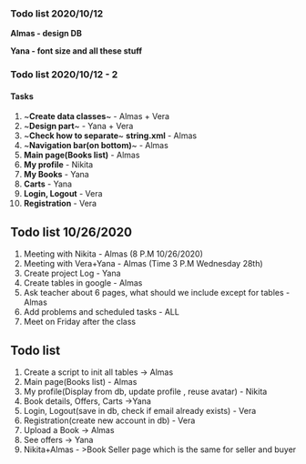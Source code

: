 ### Todo list 2020/10/12
**Almas - design DB**

**Yana - font size and all these stuff**


### Todo list 2020/10/12 - 2

#### Tasks
1. ~**Create data classes**~ - Almas + Vera
2. ~**Design part**~ - Yana + Vera
3. ~**Check how to separate**~ **string.xml** -  Almas
4. ~**Navigation bar(on bottom)**~ - Almas 
5. **Main page(Books list)** - Almas
6. **My profile** - Nikita
7. **My Books** - Yana
8. **Carts** - Yana
9. **Login, Logout** - Vera
10. **Registration** - Vera


## Todo list 10/26/2020
1. Meeting with Nikita - Almas (8 P.M 10/26/2020)
2. Meeting with Vera+Yana - Almas (Time 3 P.M Wednesday 28th)
3. Create project Log - Yana
4. Create tables in google - Almas
5. Ask teacher about 6 pages, what should we include except for tables - Almas
6. Add problems and scheduled tasks - ALL
7. Meet on Friday after the class


## Todo list 
1. Create a script to init all tables -> Almas
5. Main page(Books list) - Almas
6. My profile(Display from db, update profile , reuse avatar) - Nikita
7. Book details, Offers, Carts ->Yana
9. Login, Logout(save in db, check if email already exists) - Vera
10. Registration(create new account in db) - Vera
11. Upload a Book -> Almas
12. See offers -> Yana
13. Nikita+Almas - >Book Seller page which is the same for seller and buyer 
